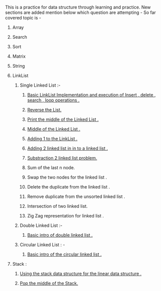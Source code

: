 This is a practice for data structure through learning and practice. 
New sections are added mention below which question are attempting - 
So far covered topic is - 

 1. Array

 2. Search

 3. Sort

 4. Matrix

 5. String

 6. LinkList
    
    
    1. Single Linked List :-


         1. [Basic LinkList Implementation and execution of Insert , delete , search , loop operations .](./linklist/Single_Linked_List/singleList1.py)
      
         2. [Reverse the List.](./linklist/Single_Linked_List/singleList1.py)

         3. [Print the middle of the Linked List .](./linklist/Single_Linked_List/singleList1.py)

         4. [Middle of the Linked List .](./linklist/Single_Linked_List/singleList1.py)
      
         5. [Adding 1 to the LinkList .](./linklist/Single_Linked_List/add1toList1.py)

         6. [Adding 2 linked list in in to a linked list .](./linklist/Single_Linked_List/add2Numberlist1.py)

         7. [Substraction 2 linked list problem.](./linklist/Single_Linked_List/sub2List1.py)

         8. Sum of the last n node.

         9. Swap the two nodes for the linked list .

         10. Delete the duplicate from the linked list . 

         11. Remove duplicate from the unsorted linked list .

         12. Intersection of two linked list.

         13. Zig Zag representation for linked list .

    2. Double Linked List :-

         1. [Basic intro of double linked list .](./linklist//Double_Linked_List/)

    3. Circular Linked List : -
        
         1. [Basic intro of the circular linked list .](./linklist/circular_linked_list/)

 7. Stack :

    1. [Using the stack data structure for the linear data structure .](./stack/stack1.py)

    2. [Pop the middle of the Stack.](./stack/middleStack1.py)
    
    
            

      

      


      

